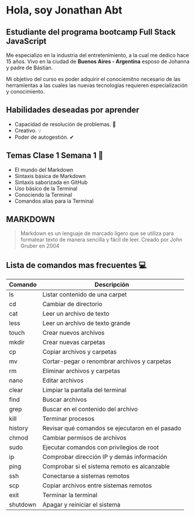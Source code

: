 # Hola, soy Jonathan Abt

## Estudiante del programa bootcamp Full Stack JavaScript

Me especializo en la industria del entretenimiento, a la cual me dedico hace 15 años. Vivo en la ciudad de  **Buenos Aires - Argentina** esposo de Johanna y padre de Bástian.

Mi objetivo del curso es poder adquirir el conociemitno necesario de las herramientas a las cuales las nuevas tecnologías requieren especialización y conocimiento.

## Habilidades deseadas por aprender

- Capacidad de resolución de problemas. 🚧
- Creativo. 💡
- Poder de autogestión. ✔

## Temas Clase 1 Semana 1 📙

- El mundo del Markdown
- Sintaxis básica de Markdown
- Sintaxis saborizada en GitHub
- Uso básico de la Terminal
- Conociendo la Terminal
- Comandos alias para la Terminal

## MARKDOWN

> Markdown es un lenguaje de marcado
> ligero que se utiliza para formatear texto de
> manera sencilla y fácil de leer.
> Creado por John Gruber en 2004


## Lista de comandos mas frecuentes 💻

|Comando |Descripción                                      |
|--------|-------------------------------------------------|
|ls      |  Listar contenido de una carpet                 |
|cd      |	Cambiar de directorio                          |
|cat     |  Leer un archivo de texto                       |
|less    |	Leer un archivo de texto grande                |
|touch   |	Crear nuevos archivos                          |
|mkdir   |	Crear nuevas carpetas                          |
|cp      |	Copiar archivos y carpetas                     |
|mv      |	Cortar-pegar o renombrar archivos y carpetas   |
|rm      |	Eliminar archivos y carpetas                   |
|nano    |	Editar archivos                                |
|clear   |	Limpiar la pantalla del terminal               |
|find    |	Buscar archivos                                |
|grep    |	Buscar en el contenido del archivo             |
|kill    |	Terminar procesos                              |
|history |	Revisar qué comandos se ejecutaron en el pasado|
|chmod   |	Cambiar permisos de archivos                   |
|sudo    |	Ejecutar comandos con privilegios de root      |
|ip      |	Comprobar dirección IP y demás información     |
|ping    |	Comprobar si el sistema remoto es alcanzable   |
|ssh     |	Conectarse a sistemas remotos                  |
|scp     |	Copiar archivos entre sistemas remotos         |
|exit    |	Terminar la terminal                           |
|shutdown|	Apagar y reiniciar el sistema                  |
